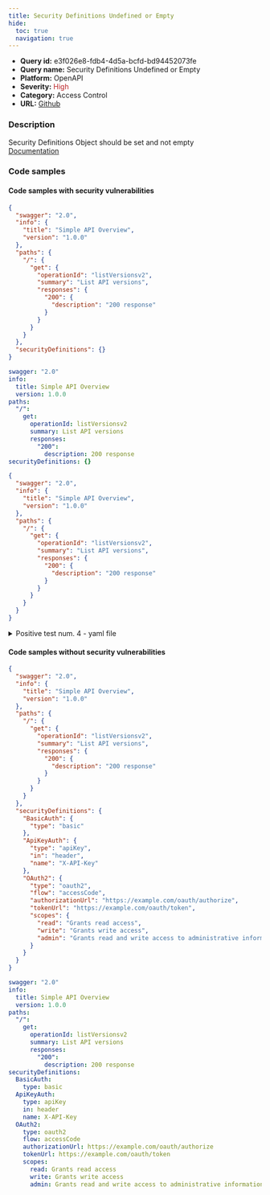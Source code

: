 ```yaml
---
title: Security Definitions Undefined or Empty
hide:
  toc: true
  navigation: true
---
```


<style>
  .highlight .hll {
    background-color: #ff171742;
  }
  .md-content {
    max-width: 1100px;
    margin: 0 auto;
  }
</style>

-   **Query id:** e3f026e8-fdb4-4d5a-bcfd-bd94452073fe
-   **Query name:** Security Definitions Undefined or Empty
-   **Platform:** OpenAPI
-   **Severity:** <span style="color:#bb2124">High</span>
-   **Category:** Access Control
-   **URL:** [Github](https://github.com/Checkmarx/kics/tree/master/assets/queries/openAPI/2.0/security_definitions_undefined_or_empty)

### Description
Security Definitions Object should be set and not empty<br>
[Documentation](https://swagger.io/specification/v2/#securityDefinitionsObject)

### Code samples
#### Code samples with security vulnerabilities
```json title="Positive test num. 1 - json file" hl_lines="2"
{
  "swagger": "2.0",
  "info": {
    "title": "Simple API Overview",
    "version": "1.0.0"
  },
  "paths": {
    "/": {
      "get": {
        "operationId": "listVersionsv2",
        "summary": "List API versions",
        "responses": {
          "200": {
            "description": "200 response"
          }
        }
      }
    }
  },
  "securityDefinitions": {}
}

```
```yaml title="Positive test num. 2 - yaml file" hl_lines="1"
swagger: "2.0"
info:
  title: Simple API Overview
  version: 1.0.0
paths:
  "/":
    get:
      operationId: listVersionsv2
      summary: List API versions
      responses:
        "200":
          description: 200 response
securityDefinitions: {}

```
```json title="Positive test num. 3 - json file" hl_lines="2"
{
  "swagger": "2.0",
  "info": {
    "title": "Simple API Overview",
    "version": "1.0.0"
  },
  "paths": {
    "/": {
      "get": {
        "operationId": "listVersionsv2",
        "summary": "List API versions",
        "responses": {
          "200": {
            "description": "200 response"
          }
        }
      }
    }
  }
}

```
<details><summary>Positive test num. 4 - yaml file</summary>

```yaml hl_lines="1"
swagger: "2.0"
info:
  title: Simple API Overview
  version: 1.0.0
paths:
  "/":
    get:
      operationId: listVersionsv2
      summary: List API versions
      responses:
        "200":
          description: 200 response

```
</details>


#### Code samples without security vulnerabilities
```json title="Negative test num. 1 - json file"
{
  "swagger": "2.0",
  "info": {
    "title": "Simple API Overview",
    "version": "1.0.0"
  },
  "paths": {
    "/": {
      "get": {
        "operationId": "listVersionsv2",
        "summary": "List API versions",
        "responses": {
          "200": {
            "description": "200 response"
          }
        }
      }
    }
  },
  "securityDefinitions": {
    "BasicAuth": {
      "type": "basic"
    },
    "ApiKeyAuth": {
      "type": "apiKey",
      "in": "header",
      "name": "X-API-Key"
    },
    "OAuth2": {
      "type": "oauth2",
      "flow": "accessCode",
      "authorizationUrl": "https://example.com/oauth/authorize",
      "tokenUrl": "https://example.com/oauth/token",
      "scopes": {
        "read": "Grants read access",
        "write": "Grants write access",
        "admin": "Grants read and write access to administrative information"
      }
    }
  }
}

```
```yaml title="Negative test num. 2 - yaml file"
swagger: "2.0"
info:
  title: Simple API Overview
  version: 1.0.0
paths:
  "/":
    get:
      operationId: listVersionsv2
      summary: List API versions
      responses:
        "200":
          description: 200 response
securityDefinitions:
  BasicAuth:
    type: basic
  ApiKeyAuth:
    type: apiKey
    in: header
    name: X-API-Key
  OAuth2:
    type: oauth2
    flow: accessCode
    authorizationUrl: https://example.com/oauth/authorize
    tokenUrl: https://example.com/oauth/token
    scopes:
      read: Grants read access
      write: Grants write access
      admin: Grants read and write access to administrative information

```
